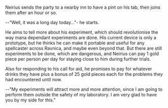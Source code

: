 Neirius sends the party to a nearby inn to have a pint on his tab, then joins
them after an hour or so.

--"Well, it was a long day today..."- he starts.

He aims to tell more about his experiment, which should revolutionise the way
mana dependant experiments are done. His current device is only a prototype,
but he thinks he can make it portable and useful for any spellcaster across
Ravnica, and maybe even beyond that. But there are still experiments to be
done, which are dangerous, and Neirius can pay 1 gold piece per person per day
for staying close to him during further trials.

Also for responding to his call for aid, he promises to pay for whatever drinks
they have plus a bonus of 25 gold pieces each for the problems they had
encountered until now.

--"My experiments will attract more and more attention, since I am going to
perform them outside the safety of my laboratory. I am very glad to have you by
my side for this."
